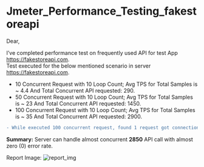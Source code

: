 # Jmeter_Performance_Testing_fakestoreapi
Dear, 

I’ve completed performance test on frequently used API for test App https://fakestoreapi.com. <br/>
Test executed for the below mentioned scenario in server https://fakestoreapi.com. 

* 10 Concurrent Request with 10 Loop Count; Avg TPS for Total Samples is ~ 4.4 And Total Concurrent API requested: 290.
* 50 Concurrent Request with 10 Loop Count; Avg TPS for Total Samples is ~ 23 And Total Concurrent API requested: 1450.
* 100 Concurrent Request with 10 Loop Count; Avg TPS for Total Samples is ~ 35 And Total Concurrent API requested: 2900.
```diff
- While executed 100 concurrent request, found 1 request got connection timeout and error rate is 0.03%.
```
<b>Summary:</b> Server can handle almost concurrent <b>2850</b> API call with almost zero (0) error rate.

Report Image:
![report_img](https://github.com/Rasujon3/Jmeter_Performance_Testing_fakestoreapi/assets/61946723/e637af14-d0f7-480d-bf2c-ebaaf8fab2a1)
